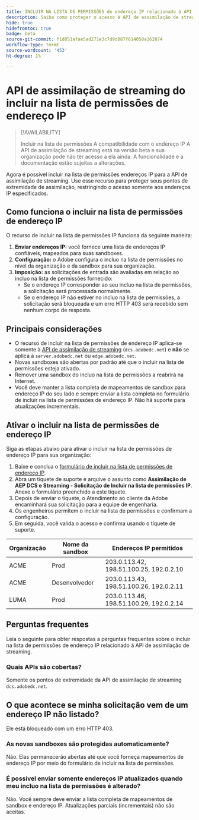 ```yaml
---
title: INCLUIR NA LISTA DE PERMISSÕES de endereço IP relacionado à API de assimilação de streaming
description: Saiba como proteger o acesso à API de assimilação de streaming permitindo somente endereços IP especificados por meio do incluir na lista de permissões de. Este guia explica como configurar, habilitar e gerenciar restrições baseadas em endereço IP para segurança de API.
hide: true
hidefromtoc: true
badge: beta
source-git-commit: f1d851afae5ad271e3c7d9d887f614058a262874
workflow-type: tm+mt
source-wordcount: '453'
ht-degree: 1%

---
```


# API de assimilação de streaming do incluir na lista de permissões de endereço IP

>[!AVAILABILITY]
>
>Incluir na lista de permissões A compatibilidade com o endereço IP A API de assimilação de streaming está na versão beta e sua organização pode não ter acesso a ela ainda. A funcionalidade e a documentação estão sujeitas a alterações.

Agora é possível incluir na lista de permissões endereços IP para a API de assimilação de streaming. Use esse recurso para proteger seus pontos de extremidade de assimilação, restringindo o acesso somente aos endereços IP especificados.

## Como funciona o incluir na lista de permissões de endereço IP

O recurso de incluir na lista de permissões IP funciona da seguinte maneira:

1. **Enviar endereços IP:** você fornece uma lista de endereços IP confiáveis, mapeados para suas sandboxes.
2. **Configuração:** o Adobe configura o incluo na lista de permissões no nível da organização e da sandbox para sua organização.
3. **Imposição:** as solicitações de entrada são avaliadas em relação ao incluo na lista de permissões fornecido:
   * Se o endereço IP corresponder ao seu incluo na lista de permissões, a solicitação será processada normalmente.
   * Se o endereço IP não estiver no incluo na lista de permissões, a solicitação será bloqueada e um erro HTTP 403 será recebido sem nenhum corpo de resposta.

## Principais considerações

* O recurso de incluir na lista de permissões de endereço IP aplica-se somente à [API de assimilação de streaming](https://developer.adobe.com/experience-platform-apis/references/streaming-ingestion/) (`dcs.adobedc.net`) e **não** se aplica a `server.adobedc.net` ou `edge.adobedc.net`.
* Novas sandboxes são abertas por padrão até que o incluir na lista de permissões esteja ativado.
* Remover uma sandbox do incluo na lista de permissões a reabrirá na Internet.
* Você deve manter a lista completa de mapeamentos de sandbox para endereço IP do seu lado e sempre enviar a lista completa no formulário de incluir na lista de permissões de endereço IP. Não há suporte para atualizações incrementais.

## Ativar o incluir na lista de permissões de endereço IP

Siga as etapas abaixo para ativar o incluir na lista de permissões de endereço IP para sua organização:

1. Baixe e conclua o [formulário de incluir na lista de permissões de endereço IP](../images/assets/ip_allowlisting_aep.xlsx.zip).
2. Abra um tíquete de suporte e arquive o assunto como **Assimilação de AEP DCS e Streaming - Solicitação de Incluir na lista de permissões IP**. Anexe o formulário preenchido a este tíquete.
3. Depois de enviar o tíquete, o Atendimento ao cliente da Adobe encaminhará sua solicitação para a equipe de engenharia.
4. Os engenheiros permitem o incluir na lista de permissões e confirmam a configuração.
5. Em seguida, você valida o acesso e confirma usando o tíquete de suporte.

| Organização | Nome da sandbox | Endereços IP permitidos |
| --- | --- | --- |
| ACME | Prod | 203.0.113.42, 198.51.100.25, 192.0.2.10 |
| ACME | Desenvolvedor | 203.0.113.43, 198.51.100.26, 192.0.2.11 |
| LUMA | Prod | 203.0.113.46, 198.51.100.29, 192.0.2.14 |

## Perguntas frequentes

Leia o seguinte para obter respostas a perguntas frequentes sobre o incluir na lista de permissões de endereço IP relacionado à API de assimilação de streaming.

### Quais APIs são cobertas?

Somente os pontos de extremidade da API de assimilação de streaming `dcs.adobedc.net`.

## O que acontece se minha solicitação vem de um endereço IP não listado?

Ele está bloqueado com um erro HTTP 403.

### As novas sandboxes são protegidas automaticamente?

Não. Elas permanecerão abertas até que você forneça mapeamentos de endereço IP por meio do formulário de incluir na lista de permissões.

### É possível enviar somente endereços IP atualizados quando meu incluo na lista de permissões é alterado?

Não. Você sempre deve enviar a lista completa de mapeamentos de sandbox e endereço IP. Atualizações parciais (incrementais) não são aceitas.